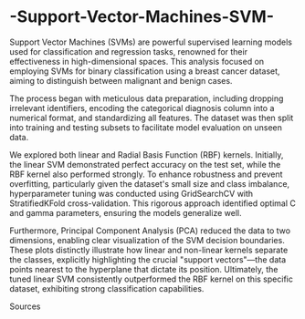 # -Support-Vector-Machines-SVM-

Support Vector Machines (SVMs) are powerful supervised learning models used for classification and regression tasks, renowned for their effectiveness in high-dimensional spaces. This analysis focused on employing SVMs for binary classification using a breast cancer dataset, aiming to distinguish between malignant and benign cases.

The process began with meticulous data preparation, including dropping irrelevant identifiers, encoding the categorical diagnosis column into a numerical format, and standardizing all features. The dataset was then split into training and testing subsets to facilitate model evaluation on unseen data.

We explored both linear and Radial Basis Function (RBF) kernels. Initially, the linear SVM demonstrated perfect accuracy on the test set, while the RBF kernel also performed strongly. To enhance robustness and prevent overfitting, particularly given the dataset's small size and class imbalance, hyperparameter tuning was conducted using GridSearchCV with StratifiedKFold cross-validation. This rigorous approach identified optimal C and gamma parameters, ensuring the models generalize well.

Furthermore, Principal Component Analysis (PCA) reduced the data to two dimensions, enabling clear visualization of the SVM decision boundaries. These plots distinctly illustrate how linear and non-linear kernels separate the classes, explicitly highlighting the crucial "support vectors"—the data points nearest to the hyperplane that dictate its position. Ultimately, the tuned linear SVM consistently outperformed the RBF kernel on this specific dataset, exhibiting strong classification capabilities.


Sources






